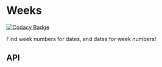 # Weeks
[![Codacy Badge](https://api.codacy.com/project/badge/Grade/47b5bc0ca81c414eae43944db8338c6f)](https://www.codacy.com/app/Hallborg/weeks?utm_source=github.com&amp;utm_medium=referral&amp;utm_content=Hallborg/weeks&amp;utm_campaign=Badge_Grade)

Find week numbers for dates, and dates for week numbers!

## API

